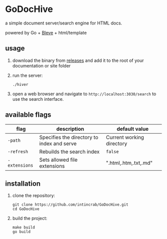 # GoDocHive

a simple document server/search engine for HTML docs.  

powered by Go + [Bleve](https://github.com/blevesearch/bleve) + html/template

## usage

1. download the binary from [releases](https://github.com/intincrab/docuverse/releases) and add it to the root of your documentation or site folder

2. run the server:
   ```
   ./hiver
   ```

3. open a web browser and navigate to `http://localhost:3030/search` to use the search interface.

## available flags

| flag | description | default value |
|------|-------------|---------------|
| `-path` | Specifies the directory to index and serve | Current working directory |
| `-refresh` | Rebuilds the search index | `false` |
| `-extensions` | Sets allowed file extensions | ".html,.htm,.txt,.md" |

## installation

1. clone the repository:
   ```
   git clone https://github.com/intincrab/GoDocHive.git
   cd GoDocHive
   ```

2. build the project:
   ```
   make build
   go build
   ```
   
